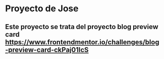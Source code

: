 # Proyecto de Jose

## Este proyecto se trata del proyecto blog preview card https://www.frontendmentor.io/challenges/blog-preview-card-ckPaj01IcS
